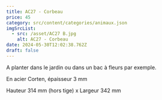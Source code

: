 ```yaml
---
title: AC27 - Corbeau
price: 45
category: src/content/categories/animaux.json
imgSrcList:
  - src: /asset/AC27 B.jpg
    alt: AC27 - Corbeau
date: 2024-05-30T12:02:38.762Z
draft: false
---
```


A planter dans le jardin ou dans un bac à fleurs par exemple.

En acier Corten, épaisseur 3 mm

Hauteur 314 mm (hors tige) x Largeur 342 mm
